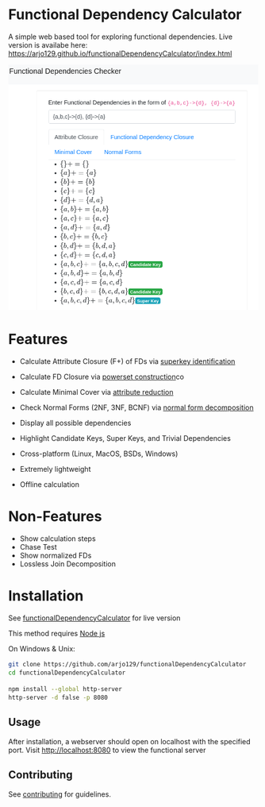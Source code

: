 # Functional Dependency Calculator

A simple web based tool for exploring functional dependencies. 
Live version is availabe here: 
https://arjo129.github.io/functionalDependencyCalculator/index.html


![example_page_pv](example.png)

# Features

- Calculate Attribute Closure (F+) of FDs via [superkey identification](js/functionaldeps.js#L117)
- Calculate FD Closure via [powerset construction](js/functionaldeps.js#L161)co
- Calculate Minimal Cover via [attribute reduction](js/functionaldeps.js#L556)
- Check Normal Forms (2NF, 3NF, BCNF) via [normal form decomposition](js/functionaldeps.js#L352)

- Display all possible dependencies
- Highlight Candidate Keys, Super Keys, and Trivial Dependencies 


- Cross-platform (Linux, MacOS, BSDs, Windows)
- Extremely lightweight
- Offline calculation

# Non-Features 

- Show calculation steps
- Chase Test
- Show normalized FDs
- Lossless Join Decomposition


# Installation

See [functionalDependencyCalculator](https://arjo129.github.io/functionalDependencyCalculator/index.html) for live version

This method requires [Node js](https://nodejs.org/en/download/)

On Windows & Unix:

```bash
git clone https://github.com/arjo129/functionalDependencyCalculator
cd functionalDependencyCalculator

npm install --global http-server
http-server -d false -p 8080
```

## Usage

After installation, a webserver should open on localhost with the specified port.
Visit [http://localhost:8080](http://localhost:8080) to view the functional server

## Contributing

See [contributing](contribute.md) for guidelines.